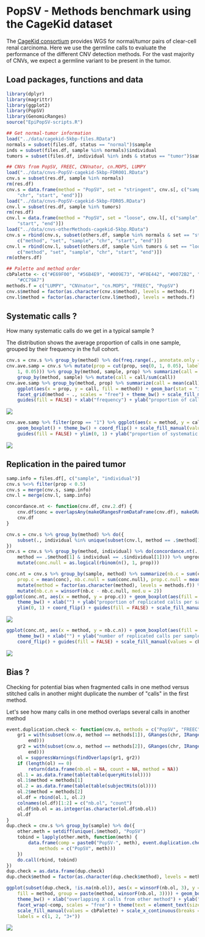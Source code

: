 PopSV - Methods benchmark using the CageKid dataset
===================================================

The [CageKid consortium](https://www.cng.fr/cagekid/) provides WGS for normal/tumor pairs of clear-cell renal carcinoma. Here we use the germline calls to evaluate the performance of the different CNV detection methods. For the vast majority of CNVs, we expect a germline variant to be present in the tumor.

Load packages, functions and data
---------------------------------

``` r
library(dplyr)
library(magrittr)
library(ggplot2)
library(PopSV)
library(GenomicRanges)
source("EpiPopSV-scripts.R")

## Get normal-tumor information
load("../data/cagekid-5kbp-files.RData")
normals = subset(files.df, status == "normal")$sample
inds = subset(files.df, sample %in% normals)$individual
tumors = subset(files.df, individual %in% inds & status == "tumor")$sample

## CNVs from PopSV, FREEC, CNVnator, cn.MOPS, LUMPY
load("../data/cnvs-PopSV-cagekid-5kbp-FDR001.RData")
cnv.s = subset(res.df, sample %in% normals)
rm(res.df)
cnv.s = data.frame(method = "PopSV", set = "stringent", cnv.s[, c("sample", 
    "chr", "start", "end")])
load("../data/cnvs-PopSV-cagekid-5kbp-FDR05.RData")
cnv.l = subset(res.df, sample %in% tumors)
rm(res.df)
cnv.l = data.frame(method = "PopSV", set = "loose", cnv.l[, c("sample", "chr", 
    "start", "end")])
load("../data/cnvs-otherMethods-cagekid-5kbp.RData")
cnv.s = rbind(cnv.s, subset(others.df, sample %in% normals & set == "stringent")[, 
    c("method", "set", "sample", "chr", "start", "end")])
cnv.l = rbind(cnv.l, subset(others.df, sample %in% tumors & set == "loose")[, 
    c("method", "set", "sample", "chr", "start", "end")])
rm(others.df)

## Palette and method order
cbPalette <- c("#E69F00", "#56B4E9", "#009E73", "#F0E442", "#0072B2", "#D55E00", 
    "#CC79A7")
methods.f = c("LUMPY", "CNVnator", "cn.MOPS", "FREEC", "PopSV")
cnv.s$method = factor(as.character(cnv.s$method), levels = methods.f)
cnv.l$method = factor(as.character(cnv.l$method), levels = methods.f)
```

Systematic calls ?
------------------

How many systematic calls do we get in a typical sample ?

The distribution shows the average proportion of calls in one sample, grouped by their frequency in the full cohort.

``` r
cnv.s = cnv.s %>% group_by(method) %>% do(freq.range(., annotate.only = TRUE))
cnv.ave.samp = cnv.s %>% mutate(prop = cut(prop, seq(0, 1, 0.05), labels = seq(0.05, 
    1, 0.05))) %>% group_by(method, sample, prop) %>% summarize(call = n()) %>% 
    group_by(method, sample) %>% mutate(call = call/sum(call))
cnv.ave.samp %>% group_by(method, prop) %>% summarize(call = mean(call)) %>% 
    ggplot(aes(x = prop, y = call, fill = method)) + geom_bar(stat = "identity") + 
    facet_grid(method ~ ., scales = "free") + theme_bw() + scale_fill_manual(values = cbPalette) + 
    guides(fill = FALSE) + xlab("frequency") + ylab("proportion of calls")
```

![](PopSV-methodBenchmark-cagekid_files/figure-markdown_github/unnamed-chunk-2-1.png)

``` r
cnv.ave.samp %>% filter(prop == "1") %>% ggplot(aes(x = method, y = call, fill = method)) + 
    geom_boxplot() + theme_bw() + coord_flip() + scale_fill_manual(values = cbPalette) + 
    guides(fill = FALSE) + ylim(0, 1) + ylab("proportion of systematic calls (>95% of the cohort)")
```

![](PopSV-methodBenchmark-cagekid_files/figure-markdown_github/unnamed-chunk-2-2.png)

Replication in the paired tumor
-------------------------------

``` r
samp.info = files.df[, c("sample", "individual")]
cnv.s %<>% filter(prop < 0.5)
cnv.s = merge(cnv.s, samp.info)
cnv.l = merge(cnv.l, samp.info)

concordance.nt <- function(cnv.df, cnv.2.df) {
    cnv.df$conc = overlapsAny(makeGRangesFromDataFrame(cnv.df), makeGRangesFromDataFrame(cnv.2.df))
    cnv.df
}

cnv.s = cnv.s %>% group_by(method) %>% do({
    subset(., individual %in% unique(subset(cnv.l, method == .$method[1])$individual))
})
cnv.s = cnv.s %>% group_by(method, individual) %>% do(concordance.nt(., subset(cnv.l, 
    method == .$method[1] & individual == .$individual[1]))) %>% ungroup %>% 
    mutate(conc.null = as.logical(rbinom(n(), 1, prop)))
```

``` r
conc.nt = cnv.s %>% group_by(sample, method) %>% summarize(nb.c = sum(conc), 
    prop.c = mean(conc), nb.c.null = sum(conc.null), prop.c.null = mean(conc.null)) %>% 
    mutate(method = factor(as.character(method), levels = methods.f)) %>% group_by(method) %>% 
    mutate(nb.c.n = winsorF(nb.c - nb.c.null, med.u = 2))
ggplot(conc.nt, aes(x = method, y = prop.c)) + geom_boxplot(aes(fill = method)) + 
    theme_bw() + xlab("") + ylab("proportion of replicated calls per sample") + 
    ylim(0, 1) + coord_flip() + guides(fill = FALSE) + scale_fill_manual(values = cbPalette)
```

![](PopSV-methodBenchmark-cagekid_files/figure-markdown_github/unnamed-chunk-4-1.png)

``` r
ggplot(conc.nt, aes(x = method, y = nb.c.n)) + geom_boxplot(aes(fill = method)) + 
    theme_bw() + xlab("") + ylab("number of replicated calls per sample") + 
    coord_flip() + guides(fill = FALSE) + scale_fill_manual(values = cbPalette)
```

![](PopSV-methodBenchmark-cagekid_files/figure-markdown_github/unnamed-chunk-4-2.png)

Bias ?
------

Checking for potential bias when fragmented calls in one method versus stitched calls in another might duplicate the number of "calls" in the first method.

Let's see how many calls in one method overlaps several calls in another method

``` r
event.duplication.check <- function(cnv.o, methods = c("PopSV", "FREEC")) {
    gr1 = with(subset(cnv.o, method == methods[1]), GRanges(chr, IRanges(start, 
        end)))
    gr2 = with(subset(cnv.o, method == methods[2]), GRanges(chr, IRanges(start, 
        end)))
    ol = suppressWarnings(findOverlaps(gr1, gr2))
    if (length(ol) == 0) 
        return(data.frame(nb.ol = NA, count = NA, method = NA))
    ol.1 = as.data.frame(table(table(queryHits(ol))))
    ol.1$method = methods[1]
    ol.2 = as.data.frame(table(table(subjectHits(ol))))
    ol.2$method = methods[2]
    ol.df = rbind(ol.1, ol.2)
    colnames(ol.df)[1:2] = c("nb.ol", "count")
    ol.df$nb.ol = as.integer(as.character(ol.df$nb.ol))
    ol.df
}
dup.check = cnv.s %>% group_by(sample) %>% do({
    other.meth = setdiff(unique(.$method), "PopSV")
    tobind = lapply(other.meth, function(meth) {
        data.frame(comp = paste0("PopSV-", meth), event.duplication.check(., 
            methods = c("PopSV", meth)))
    })
    do.call(rbind, tobind)
})
dup.check = as.data.frame(dup.check)
dup.check$method = factor(as.character(dup.check$method), levels = methods.f)
```

``` r
ggplot(subset(dup.check, !is.na(nb.ol)), aes(x = winsorF(nb.ol, 3), y = count, 
    fill = method, group = paste(method, winsorF(nb.ol, 3)))) + geom_boxplot() + 
    theme_bw() + xlab("overlapping X calls from other method") + ylab("number of calls per sample") + 
    facet_wrap(~comp, scales = "free") + theme(text = element_text(size = 18)) + 
    scale_fill_manual(values = cbPalette) + scale_x_continuous(breaks = 1:3, 
    labels = c(1, 2, "3+"))
```

![](PopSV-methodBenchmark-cagekid_files/figure-markdown_github/unnamed-chunk-6-1.png)
